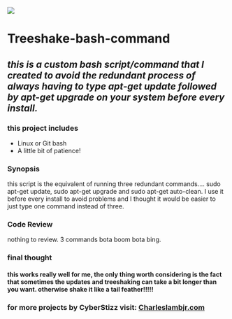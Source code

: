 
![](https://www.treepeople.org/wp-content/uploads/2016/06/giphy-3.gif)

#      **Treeshake-bash-command**

## _this is a custom bash script/command that I created to avoid the redundant process of always having to type apt-get update followed by apt-get upgrade on your system before every install._

### this project includes
* Linux or Git bash
* A little bit of patience!


### Synopsis
this script is the equivalent of running three redundant commands.... sudo apt-get update, sudo apt-get upgrade and sudo apt-get auto-clean. I use it before every install to avoid problems and I thought it would be easier to just type one command instead of three.


### Code Review
nothing to review. 3 commands bota boom bota bing.

### final thought
#### this works really well for me, the only thing worth considering is the fact that sometimes the updates and treeshaking can take a bit longer than you want. otherwise shake it like a tail feather!!!!!


### for more projects by CyberStizz visit: [Charleslambjr.com](https://www.charleslambjr.com/)
